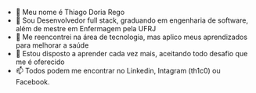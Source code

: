 - 👋 Meu nome é Thiago Doria Rego
- 👀 Sou Desenvolvedor full stack, graduando em engenharia de software, além de mestre em Enfermagem pela UFRJ
- 🌱 Me reencontrei na área de tecnologia, mas aplico meus aprendizados para melhorar a saúde 
- 💞️ Estou disposto a aprender cada vez mais, aceitando todo desafio que me é oferecido
- 📫 Todos podem me encontrar no Linkedin, Intagram (th1c0) ou Facebook. 

<!---
Th1c0/Th1c0 is a ✨ special ✨ repository because its `README.md` (this file) appears on your GitHub profile.
You can click the Preview link to take a look at your changes.
--->
